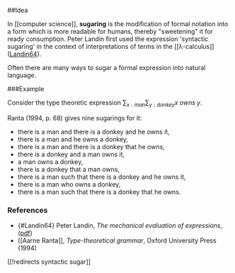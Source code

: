 ##Idea

In [[computer science]], **sugaring** is the modification of formal notation into a form which is more readable for humans, thereby "sweetening" it for ready consumption. Peter Landin first used the expression 'syntactic sugaring' in the context of interpretations of terms in the [[λ-calculus]] ([Landin64](#Landin64)).

Often there are many ways to sugar a formal expression into natural language.

###Example

Consider the type theoretic expression $\sum_{x: man} \sum_{y: donkey} x\;owns\; y$.

Ranta (1994, p. 68) gives nine sugarings for it:

* there is a man and there is a donkey and he owns it,
* there is a man and he owns a donkey,
* there is a man and there is a donkey that he owns,
* there is a donkey and a man owns it,
* a man owns a donkey,
* there is a donkey that a man owns,
* there is a man such that there is a donkey and he owns it,
* there is a man who owns a donkey,
* there is a man such that there is a donkey that he owns.

### References

* {#Landin64} Peter Landin, _The mechanical evaluation of expressions_, ([pdf](http://www.cs.cmu.edu/~crary/819-f09/Landin64.pdf))
* [[Aarne Ranta]], _Type-theoretical grammar_, Oxford University Press (1994)

[[!redirects syntactic sugar]]